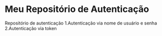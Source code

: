 # Meu Repositório de Autenticação
Repositório de autenticação
1.Autenticação via nome de usuário e senha
2.Autenticação via token